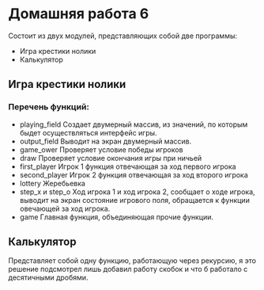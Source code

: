 # Домашняя работа 6
Состоит из двух модулей, представляющих собой две программы:
+ Игра крестики нолики
+ Калькулятор

## Игра крестики нолики

### Перечень функций:
* playing_field
Создает двумерный массив, из значений, по которым быдет осуществляться интерфейс игры.
* output_field
Выводит на экран двумерный массив.
* game_ower
Проверяет условие победы игроков
* draw
Проверяет условие окончания игры при ничьей
* first_player
Игрок 1 функция отвечающая за ход первого игрока
* second_player
Игрок 2 функция отвечающая за ход второго игрока
* lottery
Жеребьевка
* step_x и step_o
Ход игрока 1 и ход игрока 2, сообщает о ходе игрока, выводит на экран состояние игрового поля, обращается к функции овечающей за ход игрока.
* game
Главная функция, объединяющая прочие функции.

## Калькулятор
Представляет собой одну функцию, работающую через рекурсию, я это решение подсмотрел лишь добавил работу скобок и что б работало с десятичными дробями.